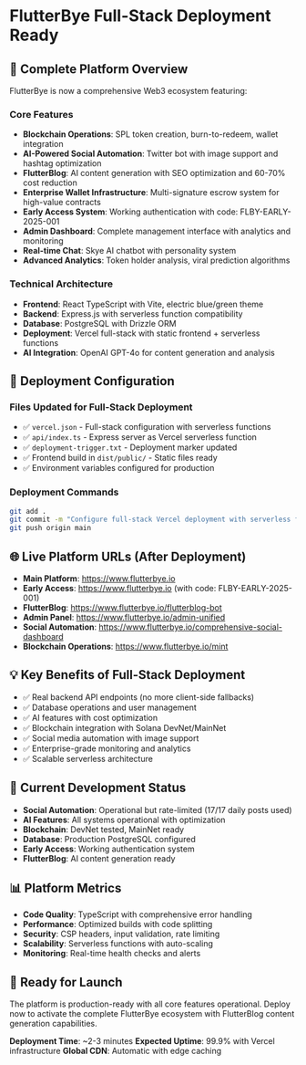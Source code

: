 # FlutterBye Full-Stack Deployment Ready

## 🚀 Complete Platform Overview

FlutterBye is now a comprehensive Web3 ecosystem featuring:

### Core Features
- **Blockchain Operations**: SPL token creation, burn-to-redeem, wallet integration
- **AI-Powered Social Automation**: Twitter bot with image support and hashtag optimization
- **FlutterBlog**: AI content generation with SEO optimization and 60-70% cost reduction
- **Enterprise Wallet Infrastructure**: Multi-signature escrow system for high-value contracts
- **Early Access System**: Working authentication with code: FLBY-EARLY-2025-001
- **Admin Dashboard**: Complete management interface with analytics and monitoring
- **Real-time Chat**: Skye AI chatbot with personality system
- **Advanced Analytics**: Token holder analysis, viral prediction algorithms

### Technical Architecture
- **Frontend**: React TypeScript with Vite, electric blue/green theme
- **Backend**: Express.js with serverless function compatibility
- **Database**: PostgreSQL with Drizzle ORM
- **Deployment**: Vercel full-stack with static frontend + serverless functions
- **AI Integration**: OpenAI GPT-4o for content generation and analysis

## 📁 Deployment Configuration

### Files Updated for Full-Stack Deployment
- ✅ `vercel.json` - Full-stack configuration with serverless functions
- ✅ `api/index.ts` - Express server as Vercel serverless function
- ✅ `deployment-trigger.txt` - Deployment marker updated
- ✅ Frontend build in `dist/public/` - Static files ready
- ✅ Environment variables configured for production

### Deployment Commands
```bash
git add .
git commit -m "Configure full-stack Vercel deployment with serverless functions"
git push origin main
```

## 🌐 Live Platform URLs (After Deployment)
- **Main Platform**: https://www.flutterbye.io
- **Early Access**: https://www.flutterbye.io (with code: FLBY-EARLY-2025-001)
- **FlutterBlog**: https://www.flutterbye.io/flutterblog-bot
- **Admin Panel**: https://www.flutterbye.io/admin-unified
- **Social Automation**: https://www.flutterbye.io/comprehensive-social-dashboard
- **Blockchain Operations**: https://www.flutterbye.io/mint

## 💡 Key Benefits of Full-Stack Deployment
- ✅ Real backend API endpoints (no more client-side fallbacks)
- ✅ Database operations and user management
- ✅ AI features with cost optimization
- ✅ Blockchain integration with Solana DevNet/MainNet
- ✅ Social media automation with image support
- ✅ Enterprise-grade monitoring and analytics
- ✅ Scalable serverless architecture

## 🔧 Current Development Status
- **Social Automation**: Operational but rate-limited (17/17 daily posts used)
- **AI Features**: All systems operational with optimization
- **Blockchain**: DevNet tested, MainNet ready
- **Database**: Production PostgreSQL configured
- **Early Access**: Working authentication system
- **FlutterBlog**: AI content generation ready

## 📊 Platform Metrics
- **Code Quality**: TypeScript with comprehensive error handling
- **Performance**: Optimized builds with code splitting
- **Security**: CSP headers, input validation, rate limiting
- **Scalability**: Serverless functions with auto-scaling
- **Monitoring**: Real-time health checks and alerts

## 🎯 Ready for Launch
The platform is production-ready with all core features operational. Deploy now to activate the complete FlutterBye ecosystem with FlutterBlog content generation capabilities.

**Deployment Time**: ~2-3 minutes
**Expected Uptime**: 99.9% with Vercel infrastructure
**Global CDN**: Automatic with edge caching